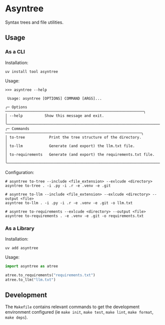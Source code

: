 # Asyntree

Syntax trees and file utilities.

## Usage

### As a CLI

Installation:

```shell
uv install tool asyntree
```

Usage:

```shell
>>> asyntree --help

 Usage: asyntree [OPTIONS] COMMAND [ARGS]...

╭─ Options ───────────────────────────────────────────────────────────────╮
│ --help          Show this message and exit.                             │
╰─────────────────────────────────────────────────────────────────────────╯
╭─ Commands ──────────────────────────────────────────────────────────────╮
│ to-tree           Print the tree structure of the directory.            │
│ to-llm            Generate (and export) the llm.txt file.               │
│ to-requirements   Generate (and export) the requirements.txt file.      │
╰─────────────────────────────────────────────────────────────────────────╯
```

Configuration:

```shell
# asyntree to-tree --include <file_extension> --exlcude <directory>
asyntree to-tree . -i .py -i .r -e .venv -e .git

# asyntree to-llm --include <file_extension> --exlcude <directory> --output <file>
asyntree to-llm . -i .py -i .r -e .venv -e .git -o llm.txt

# asyntree to-requirements --exlcude <directory> --output <file>
asyntree to-requirements . -e .venv -e .git -o requirements.txt
```

### As a Library

Installation:

```shell
uv add asyntree
```

Usage:

```python
import asyntree as atree

atree.to_requirements("requirements.txt")
atree.to_llm("llm.txt")
```

## Development

The `Makefile` contains relevant commands to get the development environment configured (ie `make init`, `make test`, `make lint`, `make format`, `make deps`).
